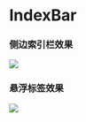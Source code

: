 # IndexBar

### 侧边索引栏效果

![](https://github.com/SouthernBox/IndexBar/blob/master/IndexBar.gif)  

### 悬浮标签效果

![](https://github.com/SouthernBox/IndexBar/blob/master/FlowIndex.gif)
